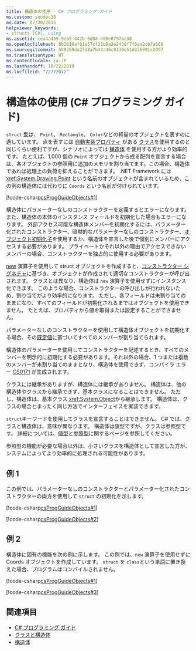 ```yaml
---
title: 構造体の使用 - C# プログラミング ガイド
ms.custom: seodec18
ms.date: 07/20/2015
helpviewer_keywords:
- structs [C#], using
ms.assetid: cea4a459-9eb9-442b-8d08-490e0797ba38
ms.openlocfilehash: 8b2810af81a57cf21b9a2e2438f7f6aa2cb7a669
ms.sourcegitcommit: 559259da2738a7b33a46c0130e51d336091c2097
ms.translationtype: HT
ms.contentlocale: ja-JP
ms.lasthandoff: 10/22/2019
ms.locfileid: "72772072"
---
```

# <a name="using-structs-c-programming-guide"></a>構造体の使用 (C# プログラミング ガイド)

`struct` 型は、 `Point`、 `Rectangle`、 `Color`などの軽量のオブジェクトを表すのに適しています。 点を表すには [自動実装プロパティ](../../language-reference/keywords/class.md) がある [クラス](./auto-implemented-properties.md)を使用するのと同じくらい便利ですが、シナリオによっては [構造体](../../language-reference/keywords/struct.md) を使用する方がより効率的です。 たとえば、1,000 個の `Point` オブジェクトから成る配列を宣言する場合は、各オブジェクトの参照用に追加のメモリを割り当てます。この場合、構造体であれば処理上の負荷を抑えることができます。 .NET Framework には <xref:System.Drawing.Point> という名前のオブジェクトが含まれているため、この例の構造体には代わりに `Coords` という名前が付けられています。

[!code-csharp[csProgGuideObjects#1](~/samples/snippets/csharp/VS_Snippets_VBCSharp/csProgGuideObjects/CS/Objects.cs#1)]

構造体にパラメーターなしのコンストラクターを定義するとエラーになります。 また、構造体の本体のインスタンス フィールドを初期化した場合もエラーになります。 外部アクセス可能な構造体メンバーを初期化するには、パラメーター化されたコンストラクター、暗黙的なパラメーターなしのコンストラクター、[オブジェクト初期化子](object-and-collection-initializers.md)を使用するか、構造体を宣言した後で個別にメンバーにアクセスする必要があります。 プライベートかそれ以外の理由でアクセスできないメンバーの場合、コンストラクターを独占的に使用する必要があります。

[new](../../language-reference/operators/new-operator.md) 演算子を使用して struct オブジェクトを作成すると、[コンストラクター シグネチャ](constructors.md#constructor-syntax)に基づき、オブジェクトが作成されて適切なコンストラクターが呼び出されます。 クラスとは異なり、構造体は `new` 演算子を使用せずにインスタンス化できます。 このような場合、コンストラクターの呼び出しが行われないため、割り当てがより効率的になります。 ただし、各フィールドは未割り当てのままになり、すべてのフィールドが初期化されるまではオブジェクトを使用できません。 たとえば、プロパティから値を取得または設定することができません。

パラメーターなしのコンストラクターを使用して構造体オブジェクトを初期化する場合、その[既定値](../../language-reference/keywords/default-values-table.md)に基づいてすべてのメンバーが割り当てられます。

構造体のパラメーターを使用してコンストラクターを記述するとき、すべてのメンバーを明示的に初期化する必要があります。それ以外の場合、1 つまたは複数のメンバーが未割り当てのままとなり、構造体を使用できず、コンパイラ エラー [CS0171](../../misc/cs0171.md) が生成されます。

クラスには継承がありますが、構造体には継承がありません。 構造体は、他の構造体やクラスから継承できず、基本クラスになることはできません。 ただし、構造体は、基本クラス <xref:System.Object>から継承します。 構造体は、クラスの場合とまったく同じ方法でインターフェイスを実装できます。

`struct`キーワードを使用してクラスを宣言することはできません。 C# では、クラスと構造体は、意味が異なります。 構造体は値型ですが、クラスは参照型です。 詳細については、[値型](../../language-reference/keywords/value-types.md)と[参照型](../../language-reference/keywords/reference-types.md)に関するページを参照してください。

参照型の機能が必要な場合以外は、小さいクラスを構造体として宣言した方が、システムによってより効率的に処理される可能性があります。

## <a name="example-1"></a>例 1

この例では、パラメーターなしのコンストラクターとパラメーター化されたコンストラクターの両方を使用して `struct` の初期化を示します。

[!code-csharp[csProgGuideObjects#1](~/samples/snippets/csharp/VS_Snippets_VBCSharp/csProgGuideObjects/CS/Objects.cs#1)]

[!code-csharp[csProgGuideObjects#2](~/samples/snippets/csharp/VS_Snippets_VBCSharp/csProgGuideObjects/CS/Objects.cs#2)]

## <a name="example-2"></a>例 2

構造体に固有の機能を次の例に示します。 この例では、`new` 演算子を使用せずに Coords オブジェクトを作成しています。 `struct` を `class`という単語に置き換えた場合、プログラムはコンパイルされません。

[!code-csharp[csProgGuideObjects#1](~/samples/snippets/csharp/VS_Snippets_VBCSharp/csProgGuideObjects/CS/Objects.cs#1)]

[!code-csharp[csProgGuideObjects#3](~/samples/snippets/csharp/VS_Snippets_VBCSharp/csProgGuideObjects/CS/Objects.cs#3)]

## <a name="see-also"></a>関連項目

- [C# プログラミング ガイド](../index.md)
- [クラスと構造体](index.md)
- [構造体](structs.md)
